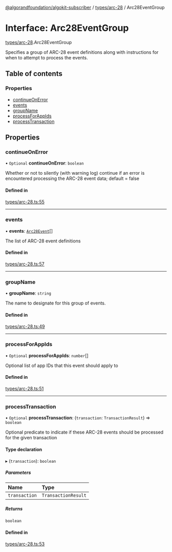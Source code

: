 [@algorandfoundation/algokit-subscriber](../README.md) / [types/arc-28](../modules/types_arc_28.md) / Arc28EventGroup

# Interface: Arc28EventGroup

[types/arc-28](../modules/types_arc_28.md).Arc28EventGroup

Specifies a group of ARC-28 event definitions along with instructions for when to attempt to process the events.

## Table of contents

### Properties

- [continueOnError](types_arc_28.Arc28EventGroup.md#continueonerror)
- [events](types_arc_28.Arc28EventGroup.md#events)
- [groupName](types_arc_28.Arc28EventGroup.md#groupname)
- [processForAppIds](types_arc_28.Arc28EventGroup.md#processforappids)
- [processTransaction](types_arc_28.Arc28EventGroup.md#processtransaction)

## Properties

### continueOnError

• `Optional` **continueOnError**: `boolean`

Whether or not to silently (with warning log) continue if an error is encountered processing the ARC-28 event data; default = false

#### Defined in

[types/arc-28.ts:55](https://github.com/algorandfoundation/algokit-subscriber-ts/blob/main/src/types/arc-28.ts#L55)

___

### events

• **events**: [`Arc28Event`](types_arc_28.Arc28Event.md)[]

The list of ARC-28 event definitions

#### Defined in

[types/arc-28.ts:57](https://github.com/algorandfoundation/algokit-subscriber-ts/blob/main/src/types/arc-28.ts#L57)

___

### groupName

• **groupName**: `string`

The name to designate for this group of events.

#### Defined in

[types/arc-28.ts:49](https://github.com/algorandfoundation/algokit-subscriber-ts/blob/main/src/types/arc-28.ts#L49)

___

### processForAppIds

• `Optional` **processForAppIds**: `number`[]

Optional list of app IDs that this event should apply to

#### Defined in

[types/arc-28.ts:51](https://github.com/algorandfoundation/algokit-subscriber-ts/blob/main/src/types/arc-28.ts#L51)

___

### processTransaction

• `Optional` **processTransaction**: (`transaction`: `TransactionResult`) => `boolean`

Optional predicate to indicate if these ARC-28 events should be processed for the given transaction

#### Type declaration

▸ (`transaction`): `boolean`

##### Parameters

| Name | Type |
| :------ | :------ |
| `transaction` | `TransactionResult` |

##### Returns

`boolean`

#### Defined in

[types/arc-28.ts:53](https://github.com/algorandfoundation/algokit-subscriber-ts/blob/main/src/types/arc-28.ts#L53)

